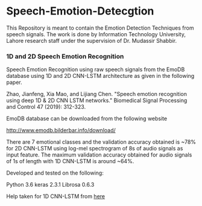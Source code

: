 # Speech-Emotion-Detecgtion
This Repository is meant to contain the Emotion Detection Techniques from speech signals. The work is done by Information Technology University, Lahore research staff under the supervision of Dr. Mudassir Shabbir.

### 1D and 2D Speech Emotion Recognition

Speech Emotion Recognition using raw speech signals from the EmoDB database using 1D and 2D CNN-LSTM architecture as given in the following paper.

Zhao, Jianfeng, Xia Mao, and Lijiang Chen. "Speech emotion recognition using deep 1D & 2D CNN LSTM networks." Biomedical Signal Processing and Control 47 (2019): 312-323.

EmoDB database can be downloaded from the following website

http://www.emodb.bilderbar.info/download/

There are 7 emotional classes and the validation accuracy obtained is ~78% for 2D CNN-LSTM using log-mel spectrogram of 8s of audio signals as input feature.
The maximum validation accuracy obtained for audio signals of 1s of length with 1D CNN-LSTM is around ~64%.

Developed and tested on the following:

Python 3.6 keras 2.3.1 Librosa 0.6.3

Help taken for 1D CNN-LSTM from [here](https://github.com/vandana-rajan/1D-Speech-Emotion-Recognition)
